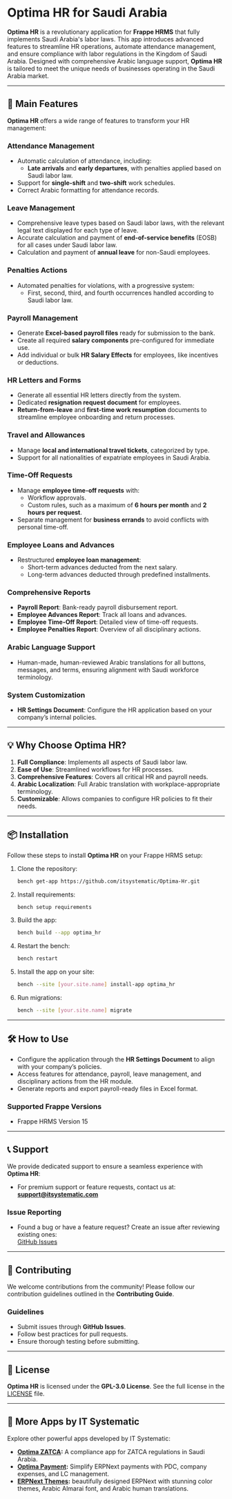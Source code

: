 # Optima HR for Saudi Arabia

**Optima HR** is a revolutionary application for **Frappe HRMS** that fully implements Saudi Arabia's labor laws. This app introduces advanced features to streamline HR operations, automate attendance management, and ensure compliance with labor regulations in the Kingdom of Saudi Arabia. Designed with comprehensive Arabic language support, **Optima HR** is tailored to meet the unique needs of businesses operating in the Saudi Arabia market.

---

## 🚀 Main Features

**Optima HR** offers a wide range of features to transform your HR management:

### **Attendance Management**
- Automatic calculation of attendance, including:
  - **Late arrivals** and **early departures**, with penalties applied based on Saudi labor law.
- Support for **single-shift** and **two-shift** work schedules.
- Correct Arabic formatting for attendance records.

### **Leave Management**
- Comprehensive leave types based on Saudi labor laws, with the relevant legal text displayed for each type of leave.
- Accurate calculation and payment of **end-of-service benefits** (EOSB) for all cases under Saudi labor law.
- Calculation and payment of **annual leave** for non-Saudi employees.

### **Penalties Actions**
- Automated penalties for violations, with a progressive system:
  - First, second, third, and fourth occurrences handled according to Saudi labor law.

### **Payroll Management**
- Generate **Excel-based payroll files** ready for submission to the bank.
- Create all required **salary components** pre-configured for immediate use.
- Add individual or bulk **HR Salary Effects** for employees, like incentives or deductions.

### **HR Letters and Forms**
- Generate all essential HR letters directly from the system.
- Dedicated **resignation request document** for employees.
- **Return-from-leave** and **first-time work resumption** documents to streamline employee onboarding and return processes.

### **Travel and Allowances**
- Manage **local and international travel tickets**, categorized by type.
- Support for all nationalities of expatriate employees in Saudi Arabia.

### **Time-Off Requests**
- Manage **employee time-off requests** with:
  - Workflow approvals.
  - Custom rules, such as a maximum of **6 hours per month** and **2 hours per request**.
- Separate management for **business errands** to avoid conflicts with personal time-off.

### **Employee Loans and Advances**
- Restructured **employee loan management**:
  - Short-term advances deducted from the next salary.
  - Long-term advances deducted through predefined installments.

### **Comprehensive Reports**
- **Payroll Report**: Bank-ready payroll disbursement report.
- **Employee Advances Report**: Track all loans and advances.
- **Employee Time-Off Report**: Detailed view of time-off requests.
- **Employee Penalties Report**: Overview of all disciplinary actions.

### **Arabic Language Support**
- Human-made, human-reviewed Arabic translations for all buttons, messages, and terms, ensuring alignment with Saudi workforce terminology.

### **System Customization**
- **HR Settings Document**: Configure the HR application based on your company’s internal policies.

---

## 💡 Why Choose Optima HR?

1. **Full Compliance**: Implements all aspects of Saudi labor law.
2. **Ease of Use**: Streamlined workflows for HR processes.
3. **Comprehensive Features**: Covers all critical HR and payroll needs.
4. **Arabic Localization**: Full Arabic translation with workplace-appropriate terminology.
5. **Customizable**: Allows companies to configure HR policies to fit their needs.

---

## 📦 Installation

Follow these steps to install **Optima HR** on your Frappe HRMS setup:

1. Clone the repository:
   ```bash
   bench get-app https://github.com/itsystematic/Optima-Hr.git
   ```
2. Install requirements:
   ```bash
   bench setup requirements
   ```
3. Build the app:
   ```bash
   bench build --app optima_hr
   ```
4. Restart the bench:
   ```bash
   bench restart
   ```
5. Install the app on your site:
   ```bash
   bench --site [your.site.name] install-app optima_hr
   ```
6. Run migrations:
   ```bash
   bench --site [your.site.name] migrate
   ```

---

## 🛠️ How to Use

- Configure the application through the **HR Settings Document** to align with your company’s policies.
- Access features for attendance, payroll, leave management, and disciplinary actions from the HR module.
- Generate reports and export payroll-ready files in Excel format.

### Supported Frappe Versions
- Frappe HRMS Version 15

---

## 📞 Support

We provide dedicated support to ensure a seamless experience with **Optima HR**:

- For premium support or feature requests, contact us at:  
  **support@itsystematic.com**

### **Issue Reporting**
- Found a bug or have a feature request? Create an issue after reviewing existing ones:  
  [GitHub Issues](https://github.com/itsystematic/Optima-Hr/issues)

---

## 🤝 Contributing

We welcome contributions from the community! Please follow our contribution guidelines outlined in the **Contributing Guide**.

### Guidelines
- Submit issues through **GitHub Issues**.
- Follow best practices for pull requests.
- Ensure thorough testing before submitting.

---

## 📜 License

**Optima HR** is licensed under the **GPL-3.0 License**. See the full license in the [LICENSE](https://github.com/itsystematic/Optima-Hr/blob/version-15/LICENSE) file.

---

## 📂 More Apps by IT Systematic

Explore other powerful apps developed by IT Systematic:

- **[Optima ZATCA](https://github.com/itsystematic/optima_zatca):** A compliance app for ZATCA regulations in Saudi Arabia.
- **[Optima Payment](https://github.com/itsystematic/optima_payment):** Simplify ERPNext payments with PDC, company expenses, and LC management.
- **[ERPNext Themes](https://github.com/itsystematic/themes):** beautifully designed ERPNext with stunning color themes, Arabic Almarai font, and Arabic human translations.
